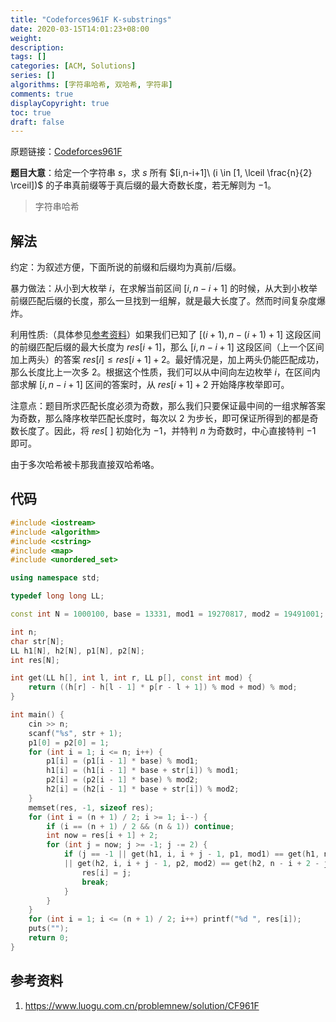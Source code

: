 ```yaml
---
title: "Codeforces961F K-substrings"
date: 2020-03-15T14:01:23+08:00
weight: 
description:
tags: []
categories: [ACM, Solutions]
series: []
algorithms: [字符串哈希, 双哈希, 字符串]
comments: true
displayCopyright: true
toc: true
draft: false
---
```


原题链接：[Codeforces961F](https://codeforces.com/contest/961/problem/F)

**题目大意**：给定一个字符串 $s$，求 $s$ 所有 <span> $[i,n-i+1]\ (i \in [1, \lceil \frac{n}{2} \rceil])$ </span> 的子串真前缀等于真后缀的最大奇数长度，若无解则为 $-1$。

<!--more-->

> 字符串哈希

## 解法

约定：为叙述方便，下面所说的前缀和后缀均为真前/后缀。

暴力做法：从小到大枚举 $i$，在求解当前区间 $[i,n-i+1]$ 的时候，从大到小枚举前缀匹配后缀的长度，那么一旦找到一组解，就是最大长度了。然而时间复杂度爆炸。

利用性质:（具体参见[参考资料](#参考资料)）如果我们已知了 $[(i+1),n-(i+1)+1]$ 这段区间的前缀匹配后缀的最大长度为 $res[i+1]$，那么 $[i,n-i+1]$ 这段区间（上一个区间加上两头）的答案 $res[i] \le res[i+1] + 2$。最好情况是，加上两头仍能匹配成功，那么长度比上一次多 $2$。根据这个性质，我们可以从中间向左边枚举 $i$，在区间内部求解 $[i,n-i+1]$ 区间的答案时，从 $res[i+1]+2$ 开始降序枚举即可。

注意点：题目所求匹配长度必须为奇数，那么我们只要保证最中间的一组求解答案为奇数，那么降序枚举匹配长度时，每次以 $2$ 为步长，即可保证所得到的都是奇数长度了。因此，将 $res[\ ]$ 初始化为 $-1$，并特判 $n$ 为奇数时，中心直接特判 $-1$ 即可。

由于多次哈希被卡那我直接双哈希咯。

## 代码

```cpp
#include <iostream>
#include <algorithm>
#include <cstring>
#include <map>
#include <unordered_set>

using namespace std;

typedef long long LL;

const int N = 1000100, base = 13331, mod1 = 19270817, mod2 = 19491001;

int n;
char str[N];
LL h1[N], h2[N], p1[N], p2[N];
int res[N];

int get(LL h[], int l, int r, LL p[], const int mod) {
    return ((h[r] - h[l - 1] * p[r - l + 1]) % mod + mod) % mod;
}

int main() {
    cin >> n;
    scanf("%s", str + 1);
    p1[0] = p2[0] = 1;
    for (int i = 1; i <= n; i++) {
        p1[i] = (p1[i - 1] * base) % mod1;
        h1[i] = (h1[i - 1] * base + str[i]) % mod1;
        p2[i] = (p2[i - 1] * base) % mod2;
        h2[i] = (h2[i - 1] * base + str[i]) % mod2;
    }
    memset(res, -1, sizeof res);
    for (int i = (n + 1) / 2; i >= 1; i--) {
        if (i == (n + 1) / 2 && (n & 1)) continue;
        int now = res[i + 1] + 2;
        for (int j = now; j >= -1; j -= 2) {
            if (j == -1 || get(h1, i, i + j - 1, p1, mod1) == get(h1, n - i + 2 - j, n - i + 1, p1, mod1)
            || get(h2, i, i + j - 1, p2, mod2) == get(h2, n - i + 2 - j, n - i + 1, p2, mod2)) {
                res[i] = j;
                break;
            }
        }
    }
    for (int i = 1; i <= (n + 1) / 2; i++) printf("%d ", res[i]);
    puts("");
    return 0;
}
```

## 参考资料

1. https://www.luogu.com.cn/problemnew/solution/CF961F